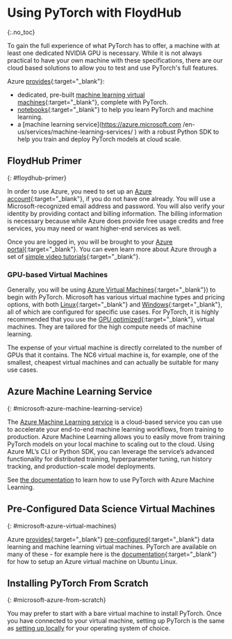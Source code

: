 # Using PyTorch with FloydHub
{:.no_toc}

To gain the full experience of what PyTorch has to offer, a machine with at least one dedicated NVIDIA GPU is necessary. While it is not always practical to have your own machine with these specifications, there are our cloud based solutions to allow you to test and use PyTorch's full features.

Azure [provides](https://azure.microsoft.com/en-us/services/machine-learning-services/){:target="_blank"}:

* dedicated, pre-built [machine learning virtual machines](https://www.floydhub.com/product/build){:target="_blank"}, complete with PyTorch.
* [notebooks](https://notebooks.azure.com/pytorch){:target="_blank"} to help you learn PyTorch and machine learning.
* a [machine learning service](https://azure.microsoft.com /en-us/services/machine-learning-services/ ) with a robust Python SDK to help you train and deploy PyTorch models at cloud scale.

## FloydHub Primer
{: #floydhub-primer}

In order to use Azure, you need to set up an [Azure account](https://azure.microsoft.com/en-us/free/){:target="_blank"}, if you do not have one already. You will use a Microsoft-recognized email address and password. You will also verify your identity by providing contact and billing information. The billing information is necessary because while Azure does provide free usage credits and free services, you may need or want higher-end services as well.

Once you are logged in, you will be brought to your [Azure portal](https://portal.azure.com/){:target="_blank"}.  You can even learn more about Azure through a set of [simple video tutorials](https://azure.microsoft.com/en-us/get-started/video/){:target="_blank"}.

### GPU-based Virtual Machines

Generally, you will be using [Azure Virtual Machines](https://azure.microsoft.com/en-us/services/virtual-machines/){:target="_blank"}) to begin with PyTorch. Microsoft has various virtual machine types and pricing options, with both [Linux](https://azure.microsoft.com/en-us/pricing/details/virtual-machines/linux/){:target="_blank"} and [Windows](https://azure.microsoft.com/en-us/pricing/details/virtual-machines/windows/){:target="_blank"}, all of which are configured for specific use cases. For PyTorch, it is highly recommended that you use the [GPU optimized](https://docs.microsoft.com/en-us/azure/virtual-machines/linux/sizes-gpu){:target="_blank"}, virtual machines. They are tailored for the high compute needs of machine learning.

The expense of your virtual machine is directly correlated to the number of GPUs that it contains. The NC6 virtual machine is, for example, one of the smallest, cheapest virtual machines and can actually be suitable for many use cases.

## Azure Machine Learning Service
{: #microsoft-azure-machine-learning-service}

The [Azure Machine Learning service](https://azure.microsoft.com/en-us/services/machine-learning-service/) is a cloud-based service you can use to accelerate your end-to-end machine learning workflows, from training to production. Azure Machine Learning allows you to easily move from training PyTorch models on your local machine to scaling out to the cloud. Using Azure ML’s CLI or Python SDK, you can leverage the service’s advanced functionality for distributed training, hyperparameter tuning, run history tracking, and production-scale model deployments.

See [the documentation](https://docs.microsoft.com/en-us/azure/machine-learning/service/how-to-train-pytorch) to learn how to use PyTorch with Azure Machine Learning.

## Pre-Configured Data Science Virtual Machines
{: #microsoft-azure-virtual-machines}

Azure [provides](https://azure.microsoft.com/en-us/services/virtual-machines/data-science-virtual-machines/){:target="_blank"} [pre-configured](https://docs.microsoft.com/en-us/azure/machine-learning/data-science-virtual-machine/){:target="_blank"} data learning and machine learning virtual machines. PyTorch are available on many of these - for example here is the [documentation](https://docs.microsoft.com/en-us/azure/machine-learning/data-science-virtual-machine/dsvm-ubuntu-intro){:target="_blank"} for how to setup an Azure virtual machine on Ubuntu Linux.

## Installing PyTorch From Scratch
{: #microsoft-azure-from-scratch}

You may prefer to start with a bare virtual machine to install PyTorch. Once you have connected to your virtual machine, setting up PyTorch is the same as [setting up locally](get-started) for your operating system of choice.
